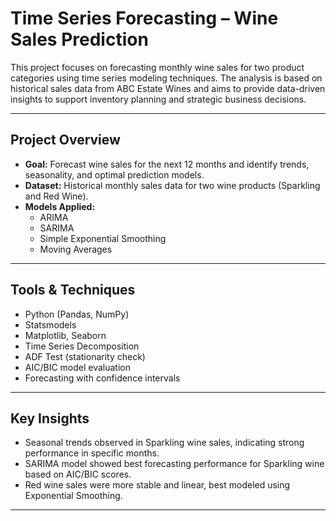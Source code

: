 #  Time Series Forecasting – Wine Sales Prediction

This project focuses on forecasting monthly wine sales for two product categories using time series modeling techniques. The analysis is based on historical sales data from ABC Estate Wines and aims to provide data-driven insights to support inventory planning and strategic business decisions.

---

## Project Overview

- **Goal:** Forecast wine sales for the next 12 months and identify trends, seasonality, and optimal prediction models.
- **Dataset:** Historical monthly sales data for two wine products (Sparkling and Red Wine).
- **Models Applied:** 
  - ARIMA
  - SARIMA
  - Simple Exponential Smoothing
  - Moving Averages

---

## Tools & Techniques

- Python (Pandas, NumPy)
- Statsmodels
- Matplotlib, Seaborn
- Time Series Decomposition
- ADF Test (stationarity check)
- AIC/BIC model evaluation
- Forecasting with confidence intervals

---

## Key Insights

- Seasonal trends observed in Sparkling wine sales, indicating strong performance in specific months.
- SARIMA model showed best forecasting performance for Sparkling wine based on AIC/BIC scores.
- Red wine sales were more stable and linear, best modeled using Exponential Smoothing.

---




